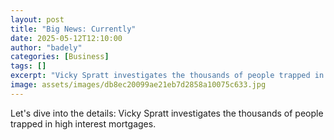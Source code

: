 ```yaml
---
layout: post
title: "Big News: Currently"
date: 2025-05-12T12:10:00
author: "badely"
categories: [Business]
tags: []
excerpt: "Vicky Spratt investigates the thousands of people trapped in high interest mortgages."
image: assets/images/db8ec20099ae21eb7d2858a10075c633.jpg
---
```


Let's dive into the details: Vicky Spratt investigates the thousands of people trapped in high interest mortgages.

